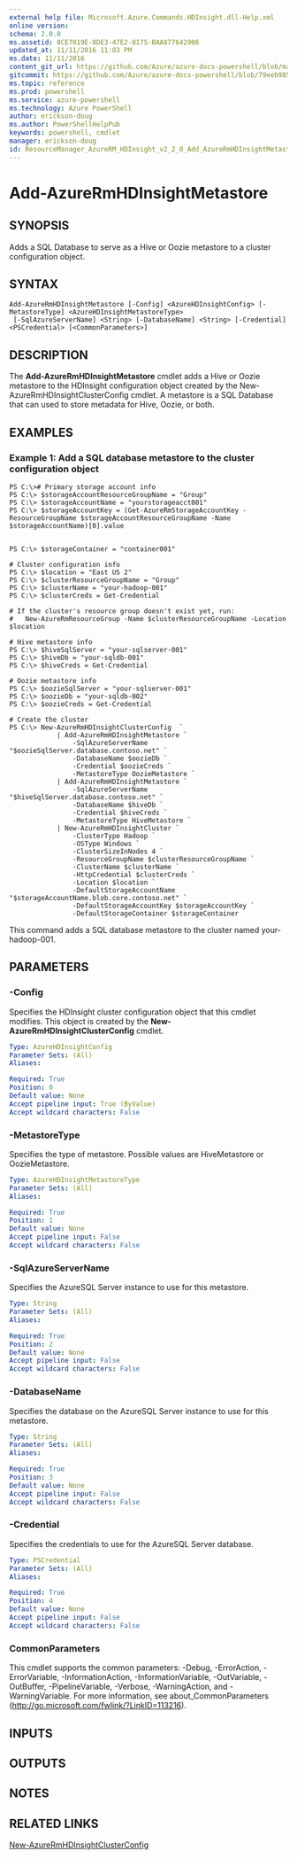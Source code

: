 ```yaml
---
external help file: Microsoft.Azure.Commands.HDInsight.dll-Help.xml
online version: 
schema: 2.0.0
ms.assetid: 8CE7019E-0DE3-47E2-8175-BAA877642906
updated_at: 11/11/2016 11:03 PM
ms.date: 11/11/2016
content_git_url: https://github.com/Azure/azure-docs-powershell/blob/master/azureps-cmdlets-docs/ResourceManager/AzureRM.HDInsight/v2.2.0/Add-AzureRmHDInsightMetastore.md
gitcommit: https://github.com/Azure/azure-docs-powershell/blob/79eeb985ea480979357fb4695832a0c3d29a48bf/azureps-cmdlets-docs/ResourceManager/AzureRM.HDInsight/v2.2.0/Add-AzureRmHDInsightMetastore.md
ms.topic: reference
ms.prod: powershell
ms.service: azure-powershell
ms.technology: Azure PowerShell
author: erickson-doug
ms.author: PowerShellHelpPub
keywords: powershell, cmdlet
manager: erickson-doug
id: ResourceManager_AzureRM_HDInsight_v2_2_0_Add_AzureRmHDInsightMetastore_md
---
```


# Add-AzureRmHDInsightMetastore

## SYNOPSIS
Adds a SQL Database to serve as a Hive or Oozie metastore to a cluster configuration object.

## SYNTAX

```
Add-AzureRmHDInsightMetastore [-Config] <AzureHDInsightConfig> [-MetastoreType] <AzureHDInsightMetastoreType>
 [-SqlAzureServerName] <String> [-DatabaseName] <String> [-Credential] <PSCredential> [<CommonParameters>]
```

## DESCRIPTION
The **Add-AzureRmHDInsightMetastore** cmdlet adds a Hive or Oozie metastore to the HDInsight configuration object created by the New-AzureRmHDInsightClusterConfig cmdlet.
A metastore is a SQL Database that can used to store metadata for Hive, Oozie, or both.

## EXAMPLES

### Example 1: Add a SQL database metastore to the cluster configuration object
```
PS C:\># Primary storage account info
PS C:\> $storageAccountResourceGroupName = "Group"
PS C:\> $storageAccountName = "yourstorageacct001"
PS C:\> $storageAccountKey = (Get-AzureRmStorageAccountKey -ResourceGroupName $storageAccountResourceGroupName -Name $storageAccountName)[0].value


PS C:\> $storageContainer = "container001"

# Cluster configuration info
PS C:\> $location = "East US 2"
PS C:\> $clusterResourceGroupName = "Group"
PS C:\> $clusterName = "your-hadoop-001"
PS C:\> $clusterCreds = Get-Credential

# If the cluster's resource group doesn't exist yet, run:
#   New-AzureRmResourceGroup -Name $clusterResourceGroupName -Location $location

# Hive metastore info
PS C:\> $hiveSqlServer = "your-sqlserver-001"
PS C:\> $hiveDb = "your-sqldb-001"
PS C:\> $hiveCreds = Get-Credential

# Oozie metastore info
PS C:\> $oozieSqlServer = "your-sqlserver-001"
PS C:\> $oozieDb = "your-sqldb-002"
PS C:\> $oozieCreds = Get-Credential

# Create the cluster
PS C:\> New-AzureRmHDInsightClusterConfig  `
            | Add-AzureRmHDInsightMetastore `
                -SqlAzureServerName "$oozieSqlServer.database.contoso.net" `
                -DatabaseName $oozieDb `
                -Credential $oozieCreds `
                -MetastoreType OozieMetastore `
            | Add-AzureRmHDInsightMetastore `
                -SqlAzureServerName "$hiveSqlServer.database.contoso.net" `
                -DatabaseName $hiveDb `
                -Credential $hiveCreds `
                -MetastoreType HiveMetastore `
            | New-AzureRmHDInsightCluster `
                -ClusterType Hadoop `
                -OSType Windows `
                -ClusterSizeInNodes 4 `
                -ResourceGroupName $clusterResourceGroupName `
                -ClusterName $clusterName `
                -HttpCredential $clusterCreds `
                -Location $location `
                -DefaultStorageAccountName "$storageAccountName.blob.core.contoso.net" `
                -DefaultStorageAccountKey $storageAccountKey `
                -DefaultStorageContainer $storageContainer
```

This command adds a SQL database metastore to the cluster named your-hadoop-001.

## PARAMETERS

### -Config
Specifies the HDInsight cluster configuration object that this cmdlet modifies.
This object is created by the **New-AzureRmHDInsightClusterConfig** cmdlet.

```yaml
Type: AzureHDInsightConfig
Parameter Sets: (All)
Aliases: 

Required: True
Position: 0
Default value: None
Accept pipeline input: True (ByValue)
Accept wildcard characters: False
```

### -MetastoreType
Specifies the type of metastore.
Possible values are HiveMetastore or OozieMetastore.

```yaml
Type: AzureHDInsightMetastoreType
Parameter Sets: (All)
Aliases: 

Required: True
Position: 1
Default value: None
Accept pipeline input: False
Accept wildcard characters: False
```

### -SqlAzureServerName
Specifies the AzureSQL Server instance to use for this metastore.

```yaml
Type: String
Parameter Sets: (All)
Aliases: 

Required: True
Position: 2
Default value: None
Accept pipeline input: False
Accept wildcard characters: False
```

### -DatabaseName
Specifies the database on the AzureSQL Server instance to use for this metastore.

```yaml
Type: String
Parameter Sets: (All)
Aliases: 

Required: True
Position: 3
Default value: None
Accept pipeline input: False
Accept wildcard characters: False
```

### -Credential
Specifies the credentials to use for the AzureSQL Server database.

```yaml
Type: PSCredential
Parameter Sets: (All)
Aliases: 

Required: True
Position: 4
Default value: None
Accept pipeline input: False
Accept wildcard characters: False
```

### CommonParameters
This cmdlet supports the common parameters: -Debug, -ErrorAction, -ErrorVariable, -InformationAction, -InformationVariable, -OutVariable, -OutBuffer, -PipelineVariable, -Verbose, -WarningAction, and -WarningVariable. For more information, see about_CommonParameters (http://go.microsoft.com/fwlink/?LinkID=113216).

## INPUTS

## OUTPUTS

## NOTES

## RELATED LINKS

[New-AzureRmHDInsightClusterConfig](xref:ResourceManager/AzureRM.HDInsight/v2.2.0/New-AzureRmHDInsightClusterConfig.md)


